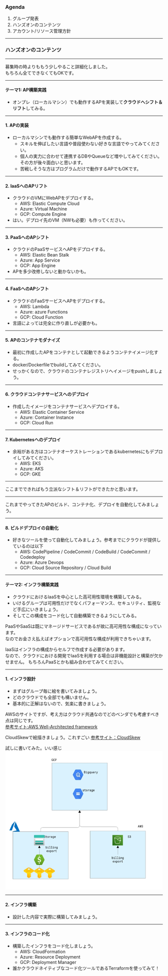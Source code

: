 ### Agenda
 1. グループ発表
 2. ハンズオンのコンテンツ
 3. アカウント/リソース管理方針

---

### ハンズオンのコンテンツ

---

募集時の時よりももう少しやること詳細化しました。  
もちろん全てできなくてもOKです。

---

#### テーマ1: AP構築実践
- オンプレ（ローカルマシン）でも動作するAPを実装して**クラウドへシフト＆リフト**してみる。

---

#### 1. APの実装
  - ローカルマシンでも動作する簡単なWebAPを作成する。
    - スキルを伸ばしたい言語や普段使わない好きな言語でやってみてください。
    - 個人の実力に合わせて連携するDBやQueueなど増やしてみてください。その方が後々面白いと思います。
    - 苦戦しそうな方はプログラムだけで動作するAPでもOKです。

---

#### 2. IaaSへのAPリフト
  - クラウドのVMにWebAPをデプロイする。
    - AWS: Elastic Compute Cloud
    - Azure: Virtual Machine
    - GCP: Compute Engine
  - はい。デプロイ先のVM（NWも必要）も作ってください。

---

#### 3. PaaSへのAPシフト
  - クラウドのPaaSサービスへAPをデプロイする。
    - AWS: Elastic Bean Stalk
    - Azure: App Service
    - GCP: App Engine
  - APを多少改修しないと動かないかも。

---

#### 4. FaaSへのAPシフト
  - クラウドのFaaSサービスへAPをデプロイする。
    - AWS: Lambda
    - Azure: azure Functions
    - GCP: Cloud Function
 - 言語によっては完全に作り直しが必要かも。

---

#### 5. APのコンテナモダナイズ
  - 最初に作成したAPをコンテナとして起動できるようコンテナイメージ化する。
  - docker/Dockerfileでbuildしてみてください。
  - せっかくなので、クラウドのコンテナレジストリへイメージをpushしましょう。

---

#### 6. クラウドコンテナサービスへのデプロイ
  - 作成したイメージをコンテナサービスへデプロイする。
    - AWS: Elastic Container Service
    - Azure: Container Instance
    - GCP: Cloud Run

---

#### 7. Kubernetesへのデプロイ
  - 余裕がある方はコンテナオーケストレーションであるkubernetesにもデプロイしてみてください。
    - AWS: EKS
    - Azure: AKS
    - GCP: GKE

---

ここまでできればもう立派なシフト＆リフトができたかと思います。

---

これまでやってきたAPのビルド、コンテナ化、デプロイを自動化してみましょう。

---

#### 8. ビルドデプロイの自動化
  - 好きなツールを使って自動化してみましょう。参考までにクラウドが提供しているのは以下
    - AWS: CodePipeline / CodeCommit / CodeBuild / CodeCommit / Codedeploy
    - Azure:  Azure Devops
    - GCP: Cloud Source Repository / Cloud Build

---

#### テーマ2: インフラ構築実践
- クラウドにおけるIaaSを中心とした高可用性環境を構築してみる。
- いけるグループは可用性だけでなくパフォーマンス、セキュリティ、監視など手広にいきましょう。
- そしてこの構成をコード化して自動構築できるようにしてみる。

>>>

PaaSやSaaSは既にマネージドサービスであるが故に高可用性な構成になっています。  
なのでお金さえ払えばオプションで高可用性な構成が利用できちゃいます。

>>>

IaaSはインフラの構成からセルフで作成する必要があります。  
なので、クラウドにおける開発でIaaSを利用する場合は非機能設計と構築が欠かせません。
もちろんPaaSとかも組み合わせてみてください。

---

#### 1. インフラ設計
  - まずはグループ毎に絵を書いてみましょう。
  - どのクラウドでも全部でも構いません。
  - 基本的に正解はないので、気楽に書きましょう。

>>>

AWSのサイトですが、考え方はクラウド共通なのでどのベンダでも考慮すべき点は同じです。  
[参考サイト:AWS Well-Architected framework](https://aws.amazon.com/jp/blogs/news/aws-well-architected-whitepaper/)

>>>

CloudSkewで絵描きましょう。これすごい
[参考サイト：CloudSkew](https://www.cloudskew.com/)

>>>

試しに書いてみた。いい感じ
![billing](./img/billing.PNG)

---

#### 2. インフラ構築
  - 設計した内容で実際に構築してみましょう。

---

#### 3. インフラのコード化
  - 構築したインフラをコード化しましょう。
    - AWS: CloudFormation
    - Azure: Resource Deployment
    - GCP: Deployment Manager
  - 誰かクラウドネイティブなコード化ツールであるTerraformを使ってみて！
